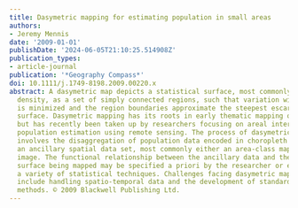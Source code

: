 ```yaml
---
title: Dasymetric mapping for estimating population in small areas
authors:
- Jeremy Mennis
date: '2009-01-01'
publishDate: '2024-06-05T21:10:25.514908Z'
publication_types:
- article-journal
publication: '*Geography Compass*'
doi: 10.1111/j.1749-8198.2009.00220.x
abstract: A dasymetric map depicts a statistical surface, most commonly population
  density, as a set of simply connected regions, such that variation within each region
  is minimized and the region boundaries approximate the steepest escarpments of the
  surface. Dasymetric mapping has its roots in early thematic mapping of population,
  but has recently been taken up by researchers focusing on areal interpolation and
  population estimation using remote sensing. The process of dasymetric mapping typically
  involves the disaggregation of population data encoded in choropleth map form using
  an ancillary spatial data set, most commonly either an area-class map or satellite
  image. The functional relationship between the ancillary data and the statistical
  surface being mapped may be specified a priori by the researcher or estimated using
  a variety of statistical techniques. Challenges facing dasymetric mapping research
  include handling spatio-temporal data and the development of standardized and accessible
  methods. © 2009 Blackwell Publishing Ltd.
---
```

